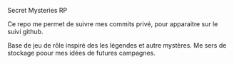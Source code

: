 Secret Mysteries RP

Ce repo me permet de suivre mes commits privé, pour apparaitre sur le suivi github.

Base de jeu de rôle inspiré des les légendes et autre mystères. Me sers de stockage poour mes idées de futures campagnes.
